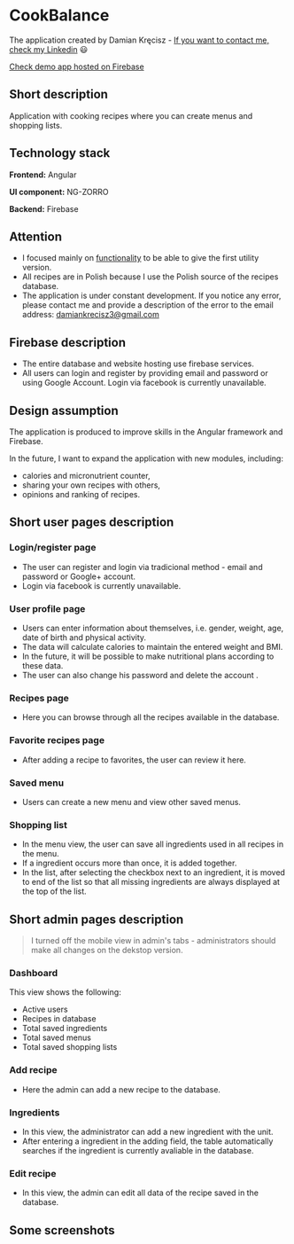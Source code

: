 # CookBalance

The application created by Damian Kręcisz - [If you want to contact me, check my Linkedin](https://www.linkedin.com/in/damiankrecisz/) :smiley:

[Check demo app hosted on Firebase](https://cookbalance-41649.web.app/)


## Short description
Application with cooking recipes where you can create menus and shopping lists.


## Technology stack 

**Frontend:** Angular

**UI component:** NG-ZORRO

**Backend:** Firebase

## Attention

- I focused mainly on <ins>functionality</ins> to be able to give the first utility version.
- All recipes are in Polish because I use the Polish source of the recipes database.
- The application is under constant development. If you notice any error, please contact me and provide a description of the error to the email address: damiankrecisz3@gmail.com
 
## Firebase description

- The entire database and website hosting use firebase services.
- All users can login and register by providing email and password or using Google Account. Login via facebook is currently unavailable.

## Design assumption

The application is produced to improve skills in the Angular framework and Firebase.

 In the future, I want to expand the application with new modules, including:
 - calories and micronutrient counter,
 - sharing your own recipes with others,
 - opinions and ranking of recipes.

## Short user pages description

### Login/register page

 - The user can register and login via tradicional method - email and password or Google+ account.
 - Login via facebook is currently unavailable.
 
### User profile page
 - Users can enter information about themselves, i.e. gender, weight, age, date of birth and physical activity.
 - The data will calculate calories to maintain the entered weight and BMI.
 - In the future, it will be possible to make nutritional plans according to these data.
 - The user can also change his password and delete the account .

### Recipes page

 - Here you can browse through all the recipes available in the database.

### Favorite recipes page

 - After adding a recipe to favorites, the user can review it here.

### Saved menu

 - Users can create a new menu and view other saved menus.

### Shopping list

 - In the menu view, the user can save all ingredients used in all recipes in the menu.
 - If a ingredient occurs more than once, it is added together.
 - In the list, after selecting the checkbox next to an ingredient, it is moved to end of the list so that all missing ingredients are always displayed at the top of the list.


## Short admin pages description

> I turned off the mobile view in admin's tabs - administrators should make all changes on the dekstop version.

### Dashboard

This view shows the following:

 - Active users
 - Recipes in database
 - Total saved ingredients
 - Total saved menus
 - Total saved shopping lists
 
### Add recipe

 - Here the admin can add a new recipe to the database.

### Ingredients

 - In this view, the administrator can add a new ingredient with the unit.
 - After entering a ingredient in the adding field, the table automatically searches if the ingredient is currently avaliable in the database.

### Edit recipe

 - In this view, the admin can edit all data of the recipe saved in the database.

## Some screenshots



